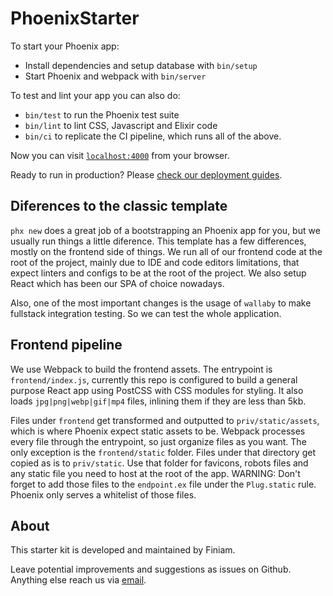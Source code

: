 # PhoenixStarter

To start your Phoenix app:
  * Install dependencies and setup database with `bin/setup`
  * Start Phoenix and webpack with `bin/server`

To test and lint your app you can also do:
  * `bin/test` to run the Phoenix test suite
  * `bin/lint` to lint CSS, Javascript and Elixir code
  * `bin/ci` to replicate the CI pipeline, which runs all of the above.

Now you can visit [`localhost:4000`](http://localhost:4000) from your browser.

Ready to run in production? Please [check our deployment guides](https://hexdocs.pm/phoenix/deployment.html).

## Diferences to the classic template

`phx new` does a great job of a bootstrapping an Phoenix app for you, but we usually run things a little diference. This template has a few differences, mostly on the frontend side of things. We run all of our frontend code at the root of the project, mainly due to IDE and code editors limitations, that expect linters and configs to be at the root of the project. We also setup React which has been our SPA of choice nowadays.

Also, one of the most important changes is the usage of `wallaby` to make fullstack integration testing. So we can test the whole application.

## Frontend pipeline

We use Webpack to build the frontend assets. The entrypoint is `frontend/index.js`, currently this repo is configured to build a general purpose React app using PostCSS with CSS modules for styling. It also loads `jpg|png|webp|gif|mp4` files, inlining them if they are less than 5kb.

Files under `frontend` get transformed and outputted to `priv/static/assets`, which is where Phoenix expect static assets to be. Webpack processes every file through the entrypoint, so just organize files as you want. The only exception is the `frontend/static` folder. Files under that directory get copied as is to `priv/static`. Use that folder for favicons, robots files and any static file you need to host at the root of the app. WARNING: Don't forget to add those files to the `endpoint.ex` file under the `Plug.static` rule. Phoenix only serves a whitelist of those files.

## About

This starter kit is developed and maintained by Finiam.

Leave potential improvements and suggestions as issues on Github. Anything else reach us via [email](mailto:contact@finiam.com).
